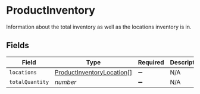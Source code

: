 # ProductInventory

Information about the total inventory as well as the locations inventory is in.


## Fields

| Field                                                                         | Type                                                                          | Required                                                                      | Description                                                                   |
| ----------------------------------------------------------------------------- | ----------------------------------------------------------------------------- | ----------------------------------------------------------------------------- | ----------------------------------------------------------------------------- |
| `locations`                                                                   | [ProductInventoryLocation](../../models/shared/productinventorylocation.md)[] | :heavy_minus_sign:                                                            | N/A                                                                           |
| `totalQuantity`                                                               | *number*                                                                      | :heavy_minus_sign:                                                            | N/A                                                                           |
